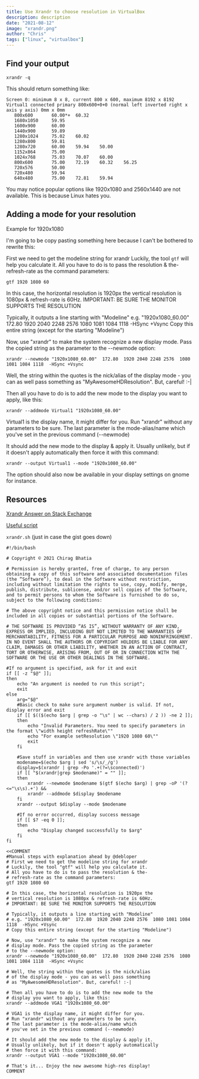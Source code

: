 ```yaml
---
title: Use Xrandr to choose resolution in VirtualBox
description: description
date: "2021-08-12"
image: "xrandr.png"
author: "Chris"
tags: ["linux", "virtualbox"]
---
```


## Find your output

```
xrandr -q
```

This should return something like:

```
Screen 0: minimum 8 x 8, current 800 x 600, maximum 8192 x 8192  
Virtual1 connected primary 800x600+0+0 (normal left inverted right x axis y axis) 0mm x 0mm
   800x600       60.00*+  60.32
   1680x1050     59.95
   1600x900      60.00
   1440x900      59.89
   1280x1024     75.02    60.02
   1280x800      59.81
   1280x720      60.00    59.94    50.00
   1152x864      75.00
   1024x768      75.03    70.07    60.00
   800x600       75.00    72.19    60.32    56.25
   720x576       50.00
   720x480       59.94
   640x480       75.00    72.81    59.94
```

You may notice popular options like 1920x1080 and 2560x1440 are not available. This is because Linux hates you.

## Adding a mode for your resolution

Example for 1920x1080

I'm going to be copy pasting something here because I can't be bothered to rewrite this:

First we need to get the modeline string for xrandr
Luckily, the tool `gtf` will help you calculate it.
All you have to do is to pass the resolution & the-
refresh-rate as the command parameters:

```
gtf 1920 1080 60
```

In this case, the horizontal resolution is 1920px the
vertical resolution is 1080px & refresh-rate is 60Hz.
IMPORTANT: BE SURE THE MONITOR SUPPORTS THE RESOLUTION

Typically, it outputs a line starting with "Modeline"
e.g. "1920x1080_60.00"  172.80  1920 2040 2248 2576  1080 1081 1084 1118  -HSync +Vsync
Copy this entire string (except for the starting "Modeline")

Now, use "xrandr" to make the system recognize a new
display mode. Pass the copied string as the parameter
to the --newmode option:

```
xrandr --newmode "1920x1080_60.00"  172.80  1920 2040 2248 2576  1080 1081 1084 1118  -HSync +Vsync
```

Well, the string within the quotes is the nick/alias
of the display mode - you can as well pass something
as "MyAwesomeHDResolution". But, careful! :-|

Then all you have to do is to add the new mode to the
display you want to apply, like this:

```
xrandr --addmode Virtual1 "1920x1080_60.00"
```

Virtual1 is the display name, it might differ for you.
Run "xrandr" without any parameters to be sure.
The last parameter is the mode-alias/name which
you've set in the previous command (--newmode)

It should add the new mode to the display & apply it.
Usually unlikely, but if it doesn't apply automatically
then force it with this command:

```
xrandr --output Virtual1 --mode "1920x1080_60.00"
```

The option should also now be available in your display settings on gnome for instance.

## Resources

[Xrandr Answer on Stack Exchange](https://unix.stackexchange.com/questions/227876/how-to-set-custom-resolution-using-xrandr-when-the-resolution-is-not-available-i)

[Useful script](https://gist.github.com/chirag64/7853413)

`xrandr.sh` (just in case the gist goes down)

```
#!/bin/bash

# Copyright © 2021 Chirag Bhatia

# Permission is hereby granted, free of charge, to any person obtaining a copy of this software and associated documentation files (the “Software”), to deal in the Software without restriction, including without limitation the rights to use, copy, modify, merge, publish, distribute, sublicense, and/or sell copies of the Software, and to permit persons to whom the Software is furnished to do so, subject to the following conditions:

# The above copyright notice and this permission notice shall be included in all copies or substantial portions of the Software.

# THE SOFTWARE IS PROVIDED “AS IS”, WITHOUT WARRANTY OF ANY KIND, EXPRESS OR IMPLIED, INCLUDING BUT NOT LIMITED TO THE WARRANTIES OF MERCHANTABILITY, FITNESS FOR A PARTICULAR PURPOSE AND NONINFRINGEMENT. IN NO EVENT SHALL THE AUTHORS OR COPYRIGHT HOLDERS BE LIABLE FOR ANY CLAIM, DAMAGES OR OTHER LIABILITY, WHETHER IN AN ACTION OF CONTRACT, TORT OR OTHERWISE, ARISING FROM, OUT OF OR IN CONNECTION WITH THE SOFTWARE OR THE USE OR OTHER DEALINGS IN THE SOFTWARE.

#If no argument is specified, ask for it and exit
if [[ -z "$@" ]];
then
    echo "An argument is needed to run this script";
    exit
else
    arg="$@"
    #Basic check to make sure argument number is valid. If not, display error and exit
    if [[ $(($(echo $arg | grep -o "\s" | wc --chars) / 2 )) -ne 2 ]];
    then
        echo "Invalid Parameters. You need to specify parameters in the format \"width height refreshRate\""
        echo "For example setResolution \"1920 1080 60\""
        exit
    fi
    
    #Save stuff in variables and then use xrandr with those variables
    modename=$(echo $arg | sed 's/\s/_/g')
    display=$(xrandr | grep -Po '.+(?=\sconnected)')
    if [[ "$(xrandr|grep $modename)" = "" ]];
    then
        xrandr --newmode $modename $(gtf $(echo $arg) | grep -oP '(?<="\s\s).+') &&
        xrandr --addmode $display $modename     
    fi
    xrandr --output $display --mode $modename

    #If no error occurred, display success message
    if [[ $? -eq 0 ]];
    then
        echo "Display changed successfully to $arg"
    fi
fi

<<COMMENT
#Manual steps with explanation ahead by @debloper
# First we need to get the modeline string for xrandr
# Luckily, the tool "gtf" will help you calculate it.
# All you have to do is to pass the resolution & the-
# refresh-rate as the command parameters:
gtf 1920 1080 60

# In this case, the horizontal resolution is 1920px the
# vertical resolution is 1080px & refresh-rate is 60Hz.
# IMPORTANT: BE SURE THE MONITOR SUPPORTS THE RESOLUTION

# Typically, it outputs a line starting with "Modeline"
# e.g. "1920x1080_60.00"  172.80  1920 2040 2248 2576  1080 1081 1084 1118  -HSync +Vsync
# Copy this entire string (except for the starting "Modeline")

# Now, use "xrandr" to make the system recognize a new
# display mode. Pass the copied string as the parameter
# to the --newmode option:
xrandr --newmode "1920x1080_60.00"  172.80  1920 2040 2248 2576  1080 1081 1084 1118  -HSync +Vsync

# Well, the string within the quotes is the nick/alias
# of the display mode - you can as well pass something
# as "MyAwesomeHDResolution". But, careful! :-|

# Then all you have to do is to add the new mode to the
# display you want to apply, like this:
xrandr --addmode VGA1 "1920x1080_60.00"

# VGA1 is the display name, it might differ for you.
# Run "xrandr" without any parameters to be sure.
# The last parameter is the mode-alias/name which
# you've set in the previous command (--newmode)

# It should add the new mode to the display & apply it.
# Usually unlikely, but if it doesn't apply automatically
# then force it with this command:
xrandr --output VGA1 --mode "1920x1080_60.00"

# That's it... Enjoy the new awesome high-res display!
COMMENT
```
